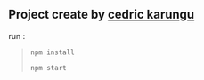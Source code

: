 ## Project create by [cedric karungu](http://cedric-karungu1.netlify.app)

run :

> `npm install`
>
> `npm start`
